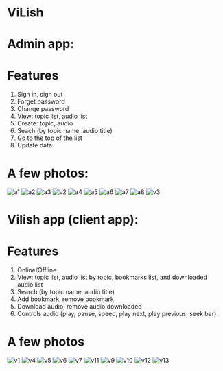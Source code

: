 # ViLish

# Admin app:
# Features
1. Sign in, sign out
2. Forget password
3. Change password
4. View: topic list, audio list
5. Create: topic, audio
6. Seach (by topic name, audio title)
7. Go to the top of the list
8. Update data
   
# A few photos:
![a1](https://github.com/duykiaf/ViLish/assets/131654795/ae5f554e-2b58-4dc3-b8ec-27800e8b5be0)
![a2](https://github.com/duykiaf/ViLish/assets/131654795/e4b8e814-016e-48d9-b3e6-518e489f9386)
![a3](https://github.com/duykiaf/ViLish/assets/131654795/7da825de-35a8-4ce2-8cbb-c22d2dadd348)
![v2](https://github.com/duykiaf/ViLish/assets/131654795/7d501015-ed98-47dd-acc6-7ad71231a4de)
![a4](https://github.com/duykiaf/ViLish/assets/131654795/920b01db-7d26-4dc0-b41a-79cb2cc641cf)
![a5](https://github.com/duykiaf/ViLish/assets/131654795/345bad07-bdc8-46e9-84af-7a92cafdbbfe)
![a6](https://github.com/duykiaf/ViLish/assets/131654795/796d4626-d1d6-43b0-b99d-81fc01a47ef6)
![a7](https://github.com/duykiaf/ViLish/assets/131654795/572a1f38-e76d-448e-bac8-d764f1272747)
![a8](https://github.com/duykiaf/ViLish/assets/131654795/ffee3b3a-bac1-49a0-a4b4-12c55c8d4c9a)
![v3](https://github.com/duykiaf/ViLish/assets/131654795/899bd324-4c3d-4c0f-8878-e5fb843c4ec1)

# Vilish app (client app):
# Features
1. Online/Offline
2. View: topic list, audio list by topic, bookmarks list, and downloaded audio list
3. Search (by topic name, audio title)
4. Add bookmark, remove bookmark
5. Download audio, remove audio downloaded
6. Controls audio (play, pause, speed, play next, play previous, seek bar)
   
# A few photos
![v1](https://github.com/duykiaf/ViLish/assets/131654795/07e20c92-dc8a-4a26-b4df-573c17312550)
![v4](https://github.com/duykiaf/ViLish/assets/131654795/06026536-c626-4c53-8b8a-fa2574ddbf10)
![v5](https://github.com/duykiaf/ViLish/assets/131654795/f58df4b3-3cc8-4925-9775-9f2ab3d9e503)
![v6](https://github.com/duykiaf/ViLish/assets/131654795/a29b1d6c-8729-4d44-a83d-e253d4d81c58)
![v7](https://github.com/duykiaf/ViLish/assets/131654795/54d0d9ab-602c-4590-86ec-e5b0169a7034)
![v11](https://github.com/duykiaf/ViLish/assets/131654795/0c3d627a-ca04-4c19-a5b3-0d50a2db76d8)
![v9](https://github.com/duykiaf/ViLish/assets/131654795/f0ea0c80-c325-409c-b6d1-784accfc924b)
![v10](https://github.com/duykiaf/ViLish/assets/131654795/3b1e1dbd-20d2-423d-83d1-8bd0b1980b84)
![v12](https://github.com/duykiaf/ViLish/assets/131654795/c997de15-bf43-49a2-84ec-2dd73b199842)
![v13](https://github.com/duykiaf/ViLish/assets/131654795/fb3ec43a-bddd-40f9-b70f-4a8a8759b692)

